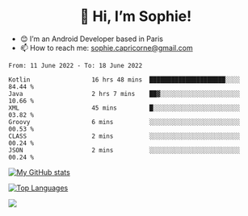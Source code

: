 <h1 align="center"> 👋 Hi, I’m Sophie! </h1>  

- 😊 I’m an Android Developer based in Paris
- 📫 How to reach me: sophie.capricorne@gmail.com


<!--START_SECTION:waka-->

```text
From: 11 June 2022 - To: 18 June 2022

Kotlin                 16 hrs 48 mins  █████████████████████░░░░   84.44 %
Java                   2 hrs 7 mins    ██▓░░░░░░░░░░░░░░░░░░░░░░   10.66 %
XML                    45 mins         █░░░░░░░░░░░░░░░░░░░░░░░░   03.82 %
Groovy                 6 mins          ░░░░░░░░░░░░░░░░░░░░░░░░░   00.53 %
CLASS                  2 mins          ░░░░░░░░░░░░░░░░░░░░░░░░░   00.24 %
JSON                   2 mins          ░░░░░░░░░░░░░░░░░░░░░░░░░   00.24 %
```

<!--END_SECTION:waka-->

[![My GitHub stats](https://github-readme-stats.vercel.app/api?username=sophicapri&show_icons=true&theme=buefy)](https://github.com/anuraghazra/github-readme-stats)

[![Top Languages](https://github-readme-stats.vercel.app/api/top-langs/?username=sophicapri&langs_count=2&layout=compact)](https://github.com/anuraghazra/github-readme-stats)

![](https://github-readme-streak-stats.herokuapp.com/?user=sophicapri)
